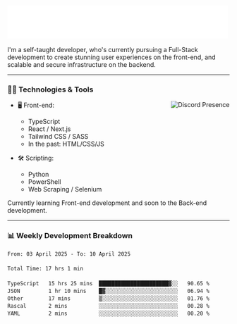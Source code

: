 <img src="assets/wave.svg" alt=":wave:" />

I'm a self-taught developer, who's currently pursuing a Full-Stack development to create stunning user experiences on the front-end, and scalable and secure infrastructure on the backend.

---

### 🧑‍💻 Technologies & Tools

<a href="https://discord.com/users/414304208649453568" target="_blank" rel="nofollow">
   <img src="https://lanyard-profile-readme.vercel.app/api/414304208649453568?idleMessage=Probably%20doing%20something%20else..." alt="Discord Presence" align="right">
</a>

- 🖥️ Front-end:

  - TypeScript
  - React / Next.js
  - Tailwind CSS / SASS
  - In the past: HTML/CSS/JS

- 🛠 Scripting:

  - Python
  - PowerShell
  - Web Scraping / Selenium

Currently learning Front-end development and soon to the Back-end development.

---

### 📊 Weekly Development Breakdown

<!--START_SECTION:waka-->

```txt
From: 03 April 2025 - To: 10 April 2025

Total Time: 17 hrs 1 min

TypeScript   15 hrs 25 mins  ██████████████████████▓░░   90.65 %
JSON         1 hr 10 mins    █▓░░░░░░░░░░░░░░░░░░░░░░░   06.94 %
Other        17 mins         ▒░░░░░░░░░░░░░░░░░░░░░░░░   01.76 %
Rascal       2 mins          ░░░░░░░░░░░░░░░░░░░░░░░░░   00.28 %
YAML         2 mins          ░░░░░░░░░░░░░░░░░░░░░░░░░   00.20 %
```

<!--END_SECTION:waka-->

